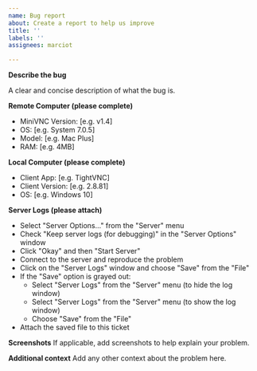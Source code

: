 ```yaml
---
name: Bug report
about: Create a report to help us improve
title: ''
labels: ''
assignees: marciot

---
```


**Describe the bug**

A clear and concise description of what the bug is.

**Remote Computer (please complete)**

 - MiniVNC Version: [e.g. v1.4]
 - OS: [e.g. System 7.0.5]
 - Model: [e.g. Mac Plus]
 - RAM: [e.g. 4MB] 

**Local Computer (please complete)**

 - Client App: [e.g. TightVNC]
 - Client Version: [e.g. 2.8.81]
 - OS: [e.g. Windows 10]

**Server Logs (please attach)**

  - Select "Server Options..." from the "Server" menu  
  - Check "Keep server logs (for debugging)" in the "Server Options" window
  - Click "Okay" and then "Start Server"
  - Connect to the server and reproduce the problem
  - Click on the "Server Logs" window and choose "Save" from the "File"
  - If the "Save" option is grayed out:
    - Select "Server Logs" from the "Server" menu (to hide the log window)
    - Select "Server Logs" from the "Server" menu (to show the log window)
    - Choose "Save" from the "File"
  - Attach the saved file to this ticket

**Screenshots**
If applicable, add screenshots to help explain your problem.

**Additional context**
Add any other context about the problem here.
